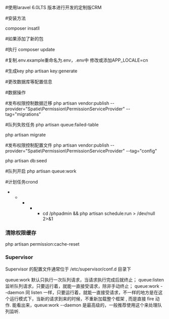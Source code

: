 #使用laravel 6.0LTS 版本进行开发的定制版CRM

#安装方法

composer insatll

#如果添加了新的包

#执行
composer update


#复制.env.example重命名为.env，.env中 修改或添加APP_LOCALE=cn

#生成key 
php artisan key:generate

#更改数据库等配置信息

#数据操作

#发布权限控制数据迁移
php artisan vendor:publish --provider="Spatie\Permission\PermissionServiceProvider" --tag="migrations"

#队列失败任务
php artisan queue:failed-table

php artisan migrate

#发布权限控制配置文件
php artisan vendor:publish --provider="Spatie\Permission\PermissionServiceProvider" --tag="config"

php artisan db:seed

#队列开启
php artisan queue:work

#计划任务crond
* * * * * cd /phpadmin && php artisan schedule:run > /dev/null 2>&1


### 清除权限缓存
php artisan permission:cache-reset


### Supervisor
Supervisor 的配置文件通常位于 /etc/supervisor/conf.d 目录下

queue:work 默认只执行一次队列请求，当请求执行完成后就终止；
queue:listen 监听队列请求，只要运行着，就能一直接受请求，除非手动终止；
queue:work --daemon 同 listen 一样，只要运行着，就能一直接受请求，不一样的地方是在这个运行模式下，当新的请求到来的时候，不重新加载整个框架 , 而是直接 fire 动作.
能看出来，queue:work --daemon 是最高级的，一般推荐使用这个来处理队列监听.
